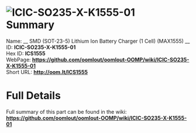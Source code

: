 
![ICIC-SO235-X-K1555-01](https://github.com/oomlout/oomlout-OOMP/blob/master/parts/ICIC-SO235-X-K1555-01/ICIC-SO235-X-K1555-01_420.jpg)   
Summary
=================
  
Name: __ SMD (SOT-23-5) Lithium Ion Battery Charger (1 Cell) (MAX1555) __    
ID: __ICIC-SO235-X-K1555-01__   
Hex ID: __ICS1555__   
WebPage: __https://github.com/oomlout/oomlout-OOMP/wiki/ICIC-SO235-X-K1555-01__   
Short URL: __http://oom.lt/ICS1555__   

Full Details
==========================
Full summary of this part can be found in the wiki:   
__https://github.com/oomlout/oomlout-OOMP/wiki/ICIC-SO235-X-K1555-01__    

